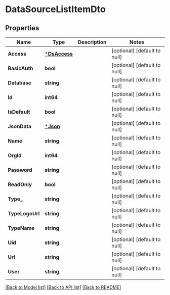 # DataSourceListItemDto

## Properties
Name | Type | Description | Notes
------------ | ------------- | ------------- | -------------
**Access** | [***DsAccess**](DsAccess.md) |  | [optional] [default to null]
**BasicAuth** | **bool** |  | [optional] [default to null]
**Database** | **string** |  | [optional] [default to null]
**Id** | **int64** |  | [optional] [default to null]
**IsDefault** | **bool** |  | [optional] [default to null]
**JsonData** | [***Json**](Json.md) |  | [optional] [default to null]
**Name** | **string** |  | [optional] [default to null]
**OrgId** | **int64** |  | [optional] [default to null]
**Password** | **string** |  | [optional] [default to null]
**ReadOnly** | **bool** |  | [optional] [default to null]
**Type_** | **string** |  | [optional] [default to null]
**TypeLogoUrl** | **string** |  | [optional] [default to null]
**TypeName** | **string** |  | [optional] [default to null]
**Uid** | **string** |  | [optional] [default to null]
**Url** | **string** |  | [optional] [default to null]
**User** | **string** |  | [optional] [default to null]

[[Back to Model list]](../README.md#documentation-for-models) [[Back to API list]](../README.md#documentation-for-api-endpoints) [[Back to README]](../README.md)


